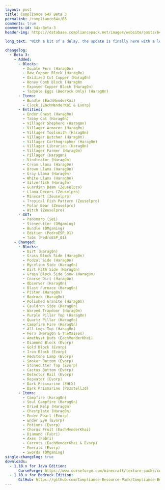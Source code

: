 ```yaml
---
layout: post
title: Compliance 64x Beta 3
permalink: /compliance64x/B3
comments: true
comments-id: 64x-Beta-3
header-img: https://database.compliancepack.net/images/website/posts/64x/B3.jpg

long_text: "With a bit of a delay, the update is finally here with a lot of cool additions and changes. Look at this cute little panda. More blocks are now completed such as: the tall fern, oxidized copper and honey comb block. In addition, we are bringing you villagers, and some of their clothes, as well as spitting llamas and ender chests. This update also includes the redoing of some very old textures from the earlier versions. And as always, take care of yourself and stay tuned for more updates!"

changelog:
  - Beta 3:
    - Added:
      - Blocks:
        - Double Fern (Harag0n)
        - Raw Copper Block (Harag0n)
        - Oxidized Cut Copper (Harag0n)
        - Honey Comb Block (Harag0n
        - Exposed Copper Block (Harag0n)
        - Tadpole Eggs (Bedrock Only) (Harag0n)
      - Items:
        - Bundle (EachMenderKai)
        - Clock (EachMenderKai & Evorp)
      - Entities:
        - Ender Chest (Harag0n)
        - Tabby Cat (Harag0n)
        - Villager Shepherd (Harag0n)
        - Villager Armorer (Harag0n)
        - Villager Toolsmith (Harag0n)
        - Villager Butcher (Harag0n)
        - Villager Carthographer (Harag0n)
        - Villager Librarian (Harag0n)
        - Villager Farmer (Harag0n)
        - Pillager (Harag0n)
        - Vindicator (Harag0n)
        - Cream Llama (Harag0n)
        - Brown Llama (Harag0n)
        - Gray Llama (Harag0n)
        - White Llama (Harag0n)
        - Silverfish (Harag0n)
        - Guardian Beam (Zeuselpro)
        - Llama Decors (Zeuselpro)
        - Minecart (Zeuselpro)
        - Tropical Fish Pattern (Zeuselpro)
        - Polar Bear (Zeuselpro)
        - Witch (Zeuselpro)
      - GUI:
        - Panomaro (Sei)
        - Stonecutter (DMgaming)
        - Bundle (DMgaming)
        - Edition (PedroESP_01)
        - Tabs (PedroESP_01)
    - Changed:
      - Blocks:
        - Dirt (Harag0n)
        - Grass Block Side (Harag0n)
        - Podzol Side (Harag0n)
        - Mycelium Side (Harag0n)
        - Dirt Path Side (Harag0n)
        - Grass Block Side Snow (Harag0n)
        - Coarse Dirt (Harag0n)
        - Observer (Harag0n)
        - Blast Furnace (Harag0n)
        - Piston (Harag0n)
        - Bedrock (Harag0n)
        - Polished Granite (Harag0n)
        - Cauldron Side (Harag0n)
        - Warped Trapdoor (Harag0n)
        - Purple Pillar Top (Harag0n)
        - Quartz Pillar (Harag0n)
        - Campfire Fire (Harag0n)
        - All Logs Top (Harag0n)
        - Fern (Harag0n & TheMaison)
        - Amethyst Buds (EachMenderKhai)
        - Diamond Block (Evorp)
        - Gold Block (Evorp)
        - Iron Block (Evorp)
        - Redstone Lamp (Evorp)
        - Smoker Bottom (Evorp)
        - Stonecutter Top (Evorp)
        - Cactus Bottom (Evorp)
        - Detector Rail (Evorp)
        - Repeater (Evorp)
        - Dark Prismarine (FHLX)
        - Dark Prismarine (Po3stell3d)
      - Items:
        - Campfire (Harag0n)
        - Soul Campfire (Harag0n)
        - Dried Kelp (Harag0n)
        - Chestplate (Harag0n)
        - Ender Pearl (Evorp)
        - Ender Eye (Evorp)
        - Potions (Evorp)
        - Chorus Fruit (EachMenderKhai)
        - Diamond (Fabri)
        - Axes (Fabri)
        - Carrots (EachMenderKhai & Evorp)
        - Emerald (Evorp)
        - Swords (DMgaming)
single-changelog: true
downloads:
  - 1.18.x for Java Edition:
      CurseForge: https://www.curseforge.com/minecraft/texture-packs/compliance-64x/files/3652893
  - 1.18.x for Bedrock Edition:
      GitHub: https://github.com/Compliance-Resource-Pack/Compliance-Bedrock-64x/releases/download/beta-3/Compliance.64x.BE.-.Beta.3.mcpack
---
```


